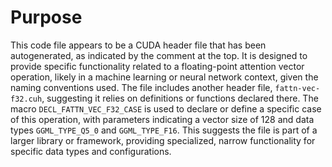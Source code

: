 # Purpose
This code file appears to be a CUDA header file that has been autogenerated, as indicated by the comment at the top. It is designed to provide specific functionality related to a floating-point attention vector operation, likely in a machine learning or neural network context, given the naming conventions used. The file includes another header file, `fattn-vec-f32.cuh`, suggesting it relies on definitions or functions declared there. The macro `DECL_FATTN_VEC_F32_CASE` is used to declare or define a specific case of this operation, with parameters indicating a vector size of 128 and data types `GGML_TYPE_Q5_0` and `GGML_TYPE_F16`. This suggests the file is part of a larger library or framework, providing specialized, narrow functionality for specific data types and configurations.
